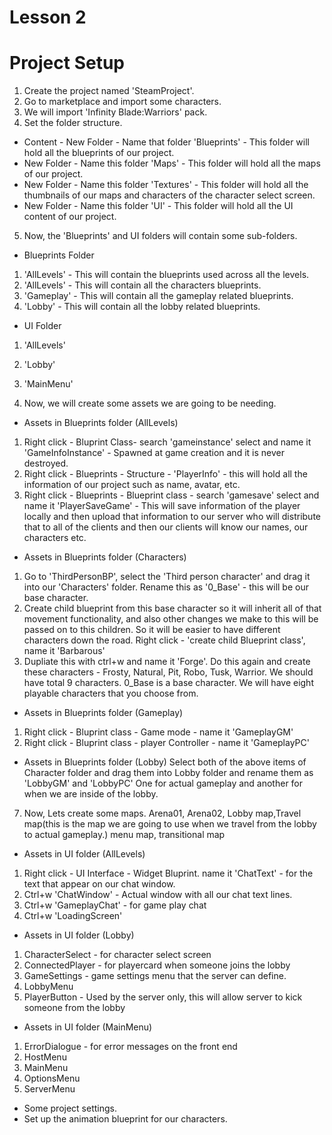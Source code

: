 # Lesson 2
# Project Setup

1. Create the project named 'SteamProject'.
2. Go to marketplace and import some characters. 
3. We will import 'Infinity Blade:Warriors' pack.
4. Set the folder structure. 
- Content - New Folder - Name that folder 'Blueprints' - This folder will hold all the blueprints of our project.
-   New Folder - Name this folder 'Maps' - This folder will hold all the maps of our project.
-   New Folder - Name this folder 'Textures' - This folder will hold all the thumbnails of our maps and characters of the character select screen.
-   New Folder - Name this folder 'UI' - This folder will hold all the UI content of our project.

5. Now, the 'Blueprints' and UI folders will contain some sub-folders. 
- Blueprints Folder 
1. 'AllLevels' - This will contain the blueprints used across all the levels. 
2. 'AllLevels' - This will contain all the characters blueprints.
3. 'Gameplay' - This will contain all the gameplay related blueprints.
4. 'Lobby' - This will contain all the lobby related blueprints.

- UI Folder

1. 'AllLevels'
2. 'Lobby'
3. 'MainMenu'


6. Now, we will create some assets we are going to be needing. 
- Assets in Blueprints folder (AllLevels) 
1. Right click - Bluprint Class- search 'gameinstance' select  and name it 'GameInfoInstance' - Spawned at game creation and it is never destroyed. 
2. Right click - Blueprints - Structure - 'PlayerInfo' - this will hold all the information of our project such as name, avatar, etc. 
3. Right click - Blueprints - Blueprint class - search 'gamesave' select and name it 'PlayerSaveGame' - This will save information of the player locally and then upload that information to our server who will distribute that to all of the clients and then our clients will know our names, our characters etc. 

- Assets in Blueprints folder (Characters) 
1. Go to 'ThirdPersonBP', select the 'Third person character' and drag it into our 'Characters' folder. Rename this as '0_Base' - this will be our base character.
2. Create child blueprint from this base character so it will inherit all of that movement functionality, and also other changes we make to this will be passed on to this children. So it will be easier to have different characters down the road. 
 Right click - 'create child Blueprint class', name it 'Barbarous'
3. Dupliate this with ctrl+w and name it 'Forge'. Do this again and create these characters - Frosty, Natural, Pit, Robo, Tusk, Warrior. We should have total 9 characters. 0_Base is a base character. We will have eight playable characters that you choose from. 

- Assets in Blueprints folder (Gameplay) 

1. Right click - Bluprint class - Game mode - name it 'GameplayGM'
2. Right click - Bluprint class - player Controller - name it 'GameplayPC'

- Assets in Blueprints folder (Lobby)
 Select both of the above items of Character folder and drag them into Lobby folder and rename them as 'LobbyGM' and 'LobbyPC' One for actual gameplay and another for when we are inside of the lobby. 

7. Now, Lets create some maps. 
 Arena01, Arena02, Lobby map,Travel map(this is the map we are going to use when we travel from the lobby to actual gameplay.) menu map, transitional map

- Assets in UI folder (AllLevels)
1. Right click - UI Interface - Widget Bluprint. name it 'ChatText' -  for the text that appear on our chat window. 
 2. Ctrl+w 'ChatWindow'  - Actual window with all our chat text lines.
 3. Ctrl+w 'GameplayChat' -  for game play chat
 4. Ctrl+w 'LoadingScreen'

- Assets in UI folder (Lobby)
1. CharacterSelect - for character select screen
2. ConnectedPlayer - for playercard when someone joins the lobby
3. GameSettings -   game settings menu that the server can define. 
4. LobbyMenu
5. PlayerButton -  Used by the server only, this will allow server to kick someone from the lobby

- Assets in UI folder (MainMenu)
1. ErrorDialogue - for error messages on the front end
2. HostMenu
3. MainMenu
4. OptionsMenu
5. ServerMenu


- Some project settings.
- Set up the animation blueprint for our characters.   